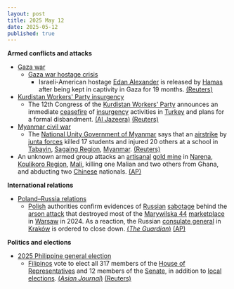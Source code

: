 ```yaml
---
layout: post
title: 2025 May 12
date: 2025-05-12
published: true
---
```



**Armed conflicts and attacks**

* [Gaza war](https://en.wikipedia.org/wiki/Gaza_war "Gaza war")
  + [Gaza war hostage crisis](https://en.wikipedia.org/wiki/Gaza_war_hostage_crisis "Gaza war hostage crisis")
    - Israeli-American hostage [Edan Alexander](https://en.wikipedia.org/wiki/Edan_Alexander "Edan Alexander") is released by [Hamas](https://en.wikipedia.org/wiki/Hamas "Hamas") after being kept in captivity in Gaza for 19 months. [(Reuters)](https://www.reuters.com/world/middle-east/israel-says-not-committed-hamas-ceasefire-only-safe-corridor-us-hostage-release-2025-05-12/)
* [Kurdistan Workers' Party insurgency](https://en.wikipedia.org/wiki/Kurdistan_Workers%27_Party_insurgency "Kurdistan Workers' Party insurgency")
  + The 12th Congress of the [Kurdistan Workers' Party](https://en.wikipedia.org/wiki/Kurdistan_Workers%27_Party "Kurdistan Workers' Party") announces an immediate [ceasefire](https://en.wikipedia.org/wiki/Ceasefire "Ceasefire") of [insurgency](https://en.wikipedia.org/wiki/Insurgency "Insurgency") activities in [Turkey](https://en.wikipedia.org/wiki/Turkey "Turkey") and plans for a formal disbandment. [(Al Jazeera)](https://www.aljazeera.com/news/2025/5/12/kurdish-pkk-to-disband-potentially-ending-decades-of-conflict-turkey) [(Reuters)](https://www.reuters.com/world/middle-east/kurdish-pkk-dissolves-after-decades-struggle-with-turkey-news-agency-close-2025-05-12/)
* [Myanmar civil war](https://en.wikipedia.org/wiki/Myanmar_civil_war_%282021%E2%80%93present%29 "Myanmar civil war (2021–present)")
  + The [National Unity Government of Myanmar](https://en.wikipedia.org/wiki/National_Unity_Government_of_Myanmar "National Unity Government of Myanmar") says that an [airstrike](https://en.wikipedia.org/wiki/Airstrike "Airstrike") by [junta forces](https://en.wikipedia.org/wiki/Tatmadaw "Tatmadaw") killed 17 students and injured 20 others at a school in [Tabayin](https://en.wikipedia.org/wiki/Tabayin "Tabayin"), [Sagaing Region](https://en.wikipedia.org/wiki/Sagaing_Region "Sagaing Region"), [Myanmar](https://en.wikipedia.org/wiki/Myanmar "Myanmar"). [(Reuters)](https://www.reuters.com/world/asia-pacific/myanmar-opposition-says-junta-airstrike-kills-17-school-children-2025-05-12/)
* An unknown armed group attacks an [artisanal](https://en.wikipedia.org/wiki/Artisanal_mining "Artisanal mining") [gold mine](https://en.wikipedia.org/wiki/Gold_mine "Gold mine") in [Narena](https://en.wikipedia.org/wiki/Narena "Narena"), [Koulikoro Region](https://en.wikipedia.org/wiki/Koulikoro_Region "Koulikoro Region"), [Mali](https://en.wikipedia.org/wiki/Mali "Mali"), killing one Malian and two others from Ghana, and abducting two [Chinese](https://en.wikipedia.org/wiki/China "China") nationals. [(AP)](https://apnews.com/article/mali-mining-jnim-jihadists-sahara-narena-chinese-559b12181b7a705c384a898b7d26b99c)

**International relations**

* [Poland–Russia relations](https://en.wikipedia.org/wiki/Poland%E2%80%93Russia_relations "Poland–Russia relations")
  + [Polish](https://en.wikipedia.org/wiki/Poland "Poland") authorities confirm evidences of [Russian](https://en.wikipedia.org/wiki/Russia "Russia") [sabotage](https://en.wikipedia.org/wiki/Sabotage "Sabotage") behind the [arson attack](https://en.wikipedia.org/wiki/Arson_attack "Arson attack") that destroyed most of the [Marywilska 44](https://en.wikipedia.org/wiki/Marywilska_44 "Marywilska 44") [marketplace](https://en.wikipedia.org/wiki/Marketplace "Marketplace") in [Warsaw](https://en.wikipedia.org/wiki/Warsaw "Warsaw") in 2024. As a reaction, the Russian [consulate general](https://en.wikipedia.org/wiki/Consulate_general "Consulate general") in [Kraków](https://en.wikipedia.org/wiki/Krak%C3%B3w "Kraków") is ordered to close down. [(*The Guardian*)](https://www.theguardian.com/world/2025/may/12/poland-to-close-russian-consulate-krakow-warsaw-shopping-centre-fire/) [(AP)](https://apnews.com/article/poland-russia-420187f5755036f6f61c65122c11348f/)

**Politics and elections**

* [2025 Philippine general election](https://en.wikipedia.org/wiki/2025_Philippine_general_election "2025 Philippine general election")
  + [Filipinos](https://en.wikipedia.org/wiki/Filipinos "Filipinos") vote to elect all 317 members of the [House of Representatives](https://en.wikipedia.org/wiki/House_of_Representatives_of_the_Philippines "House of Representatives of the Philippines") and 12 members of the [Senate](https://en.wikipedia.org/wiki/Senate_of_the_Philippines "Senate of the Philippines"), in addition to [local elections](https://en.wikipedia.org/wiki/2025_Philippine_local_elections "2025 Philippine local elections"). [(*Asian Journal*)](https://asianjournal.com/philippines/philippines-2025-midterm-elections-high-stakes-shifting-alliances-a-test-of-leadership/) [(Reuters)](https://www.reuters.com/world/asia-pacific/philippines-votes-high-stakes-midterms-amid-marcos-duterte-showdown-2025-05-11/)
